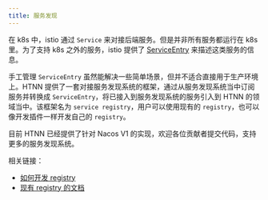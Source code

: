 ```yaml
---
title: 服务发现
---
```


在 k8s 中，istio 通过 `Service` 来对接后端服务。但是并非所有服务都运行在 k8s 里。为了支持 k8s 之外的服务，istio 提供了 [ServiceEntry](https://istio.io/latest/docs/reference/config/networking/service-entry/) 来描述这类服务的信息。

手工管理 `ServiceEntry` 虽然能解决一些简单场景，但并不适合直接用于生产环境上。HTNN 提供了一套对接服务发现系统的框架，通过从服务发现系统当中订阅服务并转换成 `ServiceEntry`，将已接入到服务发现系统的服务引入到 HTNN 的领域当中。该框架名为 `service registry`，用户可以使用现有的 `registry`，也可以像开发插件一样开发自己的 `registry`。

目前 HTNN 已经提供了针对 Nacos V1 的实现，欢迎各位贡献者提交代码，支持更多的服务发现系统。

相关链接：
* [如何开发 registry](../../devloper-guide/registry_development)
* [现有 registry 的文档](../../reference/registries)